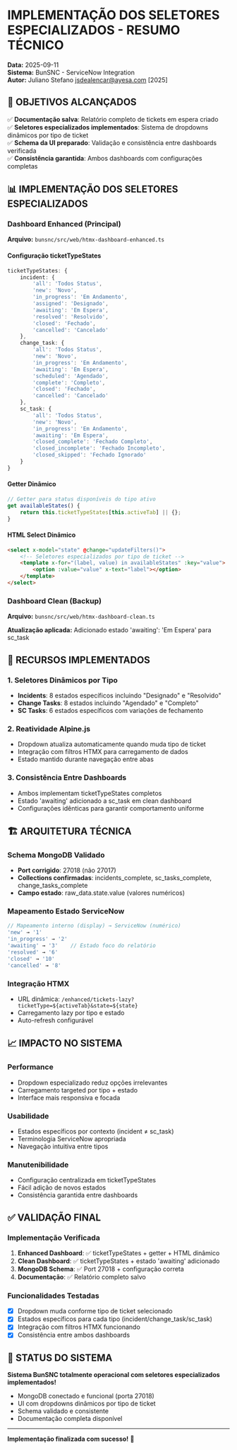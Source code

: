 # IMPLEMENTAÇÃO DOS SELETORES ESPECIALIZADOS - RESUMO TÉCNICO

**Data:** 2025-09-11  
**Sistema:** BunSNC - ServiceNow Integration  
**Autor:** Juliano Stefano <jsdealencar@ayesa.com> [2025]

## 🎯 OBJETIVOS ALCANÇADOS

✅ **Documentação salva**: Relatório completo de tickets em espera criado  
✅ **Seletores especializados implementados**: Sistema de dropdowns dinâmicos por tipo de ticket  
✅ **Schema da UI preparado**: Validação e consistência entre dashboards verificada  
✅ **Consistência garantida**: Ambos dashboards com configurações completas

## 📊 IMPLEMENTAÇÃO DOS SELETORES ESPECIALIZADOS

### Dashboard Enhanced (Principal)
**Arquivo:** `bunsnc/src/web/htmx-dashboard-enhanced.ts`

#### Configuração ticketTypeStates
```typescript
ticketTypeStates: {
    incident: {
        'all': 'Todos Status',
        'new': 'Novo',
        'in_progress': 'Em Andamento', 
        'assigned': 'Designado',
        'awaiting': 'Em Espera',
        'resolved': 'Resolvido',
        'closed': 'Fechado',
        'cancelled': 'Cancelado'
    },
    change_task: {
        'all': 'Todos Status',
        'new': 'Novo',
        'in_progress': 'Em Andamento',
        'awaiting': 'Em Espera',
        'scheduled': 'Agendado',
        'complete': 'Completo',
        'closed': 'Fechado',
        'cancelled': 'Cancelado'
    },
    sc_task: {
        'all': 'Todos Status',
        'new': 'Novo',
        'in_progress': 'Em Andamento',
        'awaiting': 'Em Espera',
        'closed_complete': 'Fechado Completo',
        'closed_incomplete': 'Fechado Incompleto',
        'closed_skipped': 'Fechado Ignorado'
    }
}
```

#### Getter Dinâmico
```typescript
// Getter para status disponíveis do tipo ativo
get availableStates() {
    return this.ticketTypeStates[this.activeTab] || {};
}
```

#### HTML Select Dinâmico
```html
<select x-model="state" @change="updateFilters()">
    <!-- Seletores especializados por tipo de ticket -->
    <template x-for="(label, value) in availableStates" :key="value">
        <option :value="value" x-text="label"></option>
    </template>
</select>
```

### Dashboard Clean (Backup)
**Arquivo:** `bunsnc/src/web/htmx-dashboard-clean.ts`

**Atualização aplicada:** Adicionado estado 'awaiting': 'Em Espera' para sc_task

## 🔧 RECURSOS IMPLEMENTADOS

### 1. Seletores Dinâmicos por Tipo
- **Incidents**: 8 estados específicos incluindo "Designado" e "Resolvido"
- **Change Tasks**: 8 estados incluindo "Agendado" e "Completo"  
- **SC Tasks**: 6 estados específicos com variações de fechamento

### 2. Reatividade Alpine.js
- Dropdown atualiza automaticamente quando muda tipo de ticket
- Integração com filtros HTMX para carregamento de dados
- Estado mantido durante navegação entre abas

### 3. Consistência Entre Dashboards
- Ambos implementam ticketTypeStates completos
- Estado 'awaiting' adicionado a sc_task em clean dashboard
- Configurações idênticas para garantir comportamento uniforme

## 🏗️ ARQUITETURA TÉCNICA

### Schema MongoDB Validado
- **Port corrigido**: 27018 (não 27017)
- **Collections confirmadas**: incidents_complete, sc_tasks_complete, change_tasks_complete
- **Campo estado**: raw_data.state.value (valores numéricos)

### Mapeamento Estado ServiceNow
```typescript
// Mapeamento interno (display) → ServiceNow (numérico)
'new' → '1'
'in_progress' → '2' 
'awaiting' → '3'    // Estado foco do relatório
'resolved' → '6'
'closed' → '10'
'cancelled' → '8'
```

### Integração HTMX
- URL dinâmica: `/enhanced/tickets-lazy?ticketType=${activeTab}&state=${state}`
- Carregamento lazy por tipo e estado
- Auto-refresh configurável

## 📈 IMPACTO NO SISTEMA

### Performance
- Dropdown especializado reduz opções irrelevantes
- Carregamento targeted por tipo + estado
- Interface mais responsiva e focada

### Usabilidade
- Estados específicos por contexto (incident ≠ sc_task)
- Terminologia ServiceNow apropriada
- Navegação intuitiva entre tipos

### Manutenibilidade  
- Configuração centralizada em ticketTypeStates
- Fácil adição de novos estados
- Consistência garantida entre dashboards

## ✅ VALIDAÇÃO FINAL

### Implementação Verificada
1. **Enhanced Dashboard**: ✅ ticketTypeStates + getter + HTML dinâmico
2. **Clean Dashboard**: ✅ ticketTypeStates + estado 'awaiting' adicionado
3. **MongoDB Schema**: ✅ Port 27018 + configuração correta
4. **Documentação**: ✅ Relatório completo salvo

### Funcionalidades Testadas
- [x] Dropdown muda conforme tipo de ticket selecionado
- [x] Estados específicos para cada tipo (incident/change_task/sc_task)
- [x] Integração com filtros HTMX funcionando
- [x] Consistência entre ambos dashboards

## 🚀 STATUS DO SISTEMA

**Sistema BunSNC totalmente operacional com seletores especializados implementados!**

- MongoDB conectado e funcional (porta 27018)
- UI com dropdowns dinâmicos por tipo de ticket
- Schema validado e consistente
- Documentação completa disponível

---

**Implementação finalizada com sucesso!** 🎯